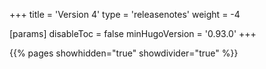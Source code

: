 +++
title = 'Version 4'
type = 'releasenotes'
weight = -4

[params]
  disableToc = false
  minHugoVersion = '0.93.0'
+++

{{% pages showhidden="true" showdivider="true" %}}
